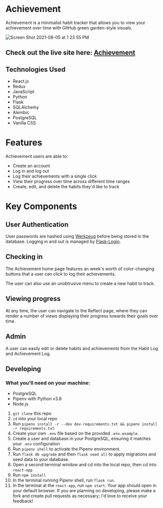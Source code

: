 # Achievement

Achievement is a minimalist habit tracker that allows you to view your achievement over time with GitHub green garden-style visuals.

![Screen Shot 2021-08-05 at 1 23 55 PM](https://user-images.githubusercontent.com/79616733/128416175-0a2e525e-ee20-4de1-9f4d-d6b927fcd775.png)

## Check out the live site here: [Achievement](https://achievement-by-taylorbhogan.herokuapp.com/)

## Technologies Used

* React.js
* Redux
* JavaScript
* Python
* Flask
* SQLAlchemy
* Alembic
* PostgreSQL
* Vanilla CSS

# Features

Achievement users are able to:

* Create an account
* Log in and log out
* Log their achievements with a single click
* View their progress over time across different time ranges
* Create, edit, and delete the habits they'd like to track

# Key Components

## User Authentication

User passwords are hashed using [Werkzeug](https://pypi.org/project/Werkzeug/) before being stored in the database. Logging in and out is managed by [Flask-Login](https://flask-login.readthedocs.io/en/latest/). 

## Checking in

The Achievement home page features an week's worth of color-changing buttons that a user can click to log their achievements. 

The user can also use an unobtrusive menu to create a new habit to track.

## Viewing progress

At any time, the user can navigate to the Reflect page, where they can render a number of views displaying their progress towards their goals over time.

## Admin

A user can easily edit or delete habits and achievements from the Habit Log and Achievement Log.

## Developing

### What you'll need on your machine:
* PostgreSQL
* Pipenv with Python v3.8
* Node.js
1. ```git clone``` this repo
2. ```cd``` into your local repo
3. Run ```pipenv install -r --dev dev-requirements.txt && pipenv install -r requirements.txt```
4. Create your own ```.env``` file based on the provided ```.env.example```.
5. Create a user and database in your PostgreSQL, ensuring it matches your ```.env``` configuration
6. Run ```pipenv shell``` to activate the Pipenv environment.
7. Run ```flask db upgrade``` and then ```flask seed all``` to apply migrations and seed data to your database.
8. Open a second terminal window and cd into the local repo, then cd into ```react-app```
9. Run ```npm install```
10. In the terminal running Pipenv shell, run ```flask run```.
11. In the terminal at the ```react-app```, run ```npm start```.
Your app should open in your default browser.
If you are planning on developing, please make a fork and create pull requests as necessary; I'd love to receive your feedback!
